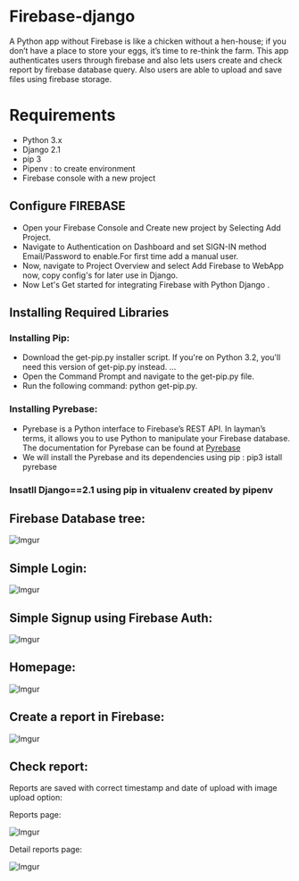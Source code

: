# Firebase-django
A Python app without Firebase is like a chicken without a hen-house; if you don’t have a place to store your eggs, it’s time to re-think the farm.
This app authenticates users through firebase and also lets users create and check report by firebase database query. Also users are able to upload and save files using firebase storage.

<h1>Requirements</h1>
<ul>
  <li>Python 3.x</li>
  <li>Django 2.1</li>
  <li>pip 3</li>
  <li>Pipenv : to create environment</li>
  <li>Firebase console with a new project</li>
</ul>


## Configure FIREBASE 
<ul>
    <li>Open your Firebase Console and Create new project by Selecting Add Project.</li>
    <li>Navigate to Authentication on Dashboard and set SIGN-IN method Email/Password to enable.For first time add a manual user.</li>
    <li>Now, navigate to Project Overview and select Add Firebase to WebApp now, copy config's for later use in Django.</li>
    <li>Now Let's Get started for integrating Firebase with Python Django .</li>
</ul>

## Installing Required Libraries

<h3>Installing Pip:</h3>
<ul>
    <li>Download the get-pip.py installer script. If you're on Python 3.2, you'll need this version of get-pip.py instead. ...
    <li>Open the Command Prompt and navigate to the get-pip.py file.</li>
    <li>Run the following command: python get-pip.py.</li>
  </ul>
  <h3>Installing Pyrebase:</h3>
  <ul>
  <li>Pyrebase is a Python interface to Firebase’s REST API. In layman’s terms, it allows you to use Python to manipulate your Firebase         database. The documentation for Pyrebase can be found at <a href="https://github.com/thisbejim/Pyrebase">Pyrebase</a></li>
  <li>We will install the Pyrebase and its dependencies using pip : pip3 istall pyrebase</li>
  </ul>
  <h3>Insatll Django==2.1 using pip in vitualenv created by pipenv</h3>
  
  ## Firebase Database tree:
  
  ![Imgur](https://i.imgur.com/n1s9DKF.png)
  
  ## Simple Login:
  
  ![Imgur](https://i.imgur.com/Ul8hmsb.png)
  
  ## Simple Signup using Firebase Auth:
  
  ![Imgur](https://i.imgur.com/RSP5Etn.png)
  
  ## Homepage:
  
  ![Imgur](https://i.imgur.com/wp9zJiU.png)
  
  ## Create a report in Firebase:
  
  ![Imgur](https://i.imgur.com/SOlORQN.png)
  
  ## Check report:
  Reports are saved with correct timestamp and date of upload with image upload option:
  
  Reports page:
  
  ![Imgur](https://i.imgur.com/zlrf6Ak.png)
  
  Detail reports page:
  
  ![Imgur](https://i.imgur.com/zlrf6Ak.png)
  
  
  
  
  
  
  
  
  
  
  
  
